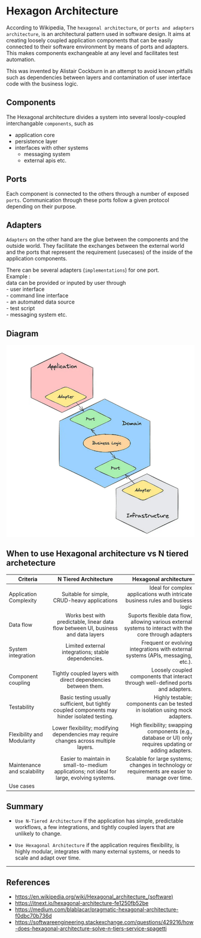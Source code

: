 # Hexagon Architecture

According to Wikipedia, The `hexagonal architecture`, or `ports and adapters architecture`, is an architectural pattern used in software design. It aims at creating loosely coupled application components that can be easily connected to their software environment by means of ports and adapters. This makes components exchangeable at any level and facilitates test automation.

This was invented by Alistair Cockburn in an attempt to avoid known pitfalls such as dependencies between layers and contamination of user interface code with the business logic.

## Components

The Hexagonal architecture divides a system into several loosly-coupled interchangable `components`, such as
- application core
- persistence layer
- interfaces with other systems
    - messaging system
    - external apis etc.

## Ports

Each component is connected to the others through a number of exposed `ports`. Communication through these ports follow a given protocol depending on their purpose.  

## Adapters

`Adapters` on the other hand are the glue between the components and the outside world. 
They facilitate the exchanges between the external world and the ports that represent the requirement (usecases) of the inside of the application components.  

There can be several adapters (`implementations`) for one port.  
Example :  
data can be provided or inputed by user through  
    - user interface  
    - command line interface  
    -  an automated data source  
    - test script  
    - messaging system etc.  

## Diagram

![alt text](image.png)

## When to use Hexagonal architecture vs N tiered archetecture

| Criteria   |      N Tiered Architecture      |  Hexagonal architecture |
|----------|:-------------:|------:|
| Application Complexity | Suitable for simple, CRUD-heavy applications | Ideal for complex applications wuth intricate business rules and busiess logic |
| Data flow | Works best with predictable, linear data flow between UI, business and data layers | Suports flexible data flow, allowing various external systems to interact with the core through adapters |
| System integration | Limited external integrations; stable dependencies. | Frequent or evolving integrations with external systems (APIs, messaging, etc.). |
| Component coupling | Tightly coupled layers with direct dependencies between them. | Loosely coupled components that interact through well-defined ports and adapters. |
| Testability | Basic testing usually sufficient, but tightly coupled components may hinder isolated testing. | Highly testable; components can be tested in isolation using mock adapters. |
| Flexibility and Modularity | Lower flexibility; modifying dependencies may require changes across multiple layers. | High flexibility; swapping components (e.g., database or UI) only requires updating or adding adapters. |
| Maintenance and scalability  | Easier to maintain in small-to-medium applications; not ideal for large, evolving systems. | Scalable for large systems; changes in technology or requirements are easier to manage over time. |
| Use cases |  |  |

## Summary

- `Use N-Tiered Architecture` if the application has simple, predictable workflows, a few integrations, and tightly coupled layers that are unlikely to change.

- `Use Hexagonal Architecture` if the application requires flexibility, is highly modular, integrates with many external systems, or needs to scale and adapt over time.

---

## References

- https://en.wikipedia.org/wiki/Hexagonal_architecture_(software)
- https://itnext.io/hexagonal-architecture-fe1250fb52be 
- https://medium.com/blablacar/pragmatic-hexagonal-architecture-f0dbc70b736d
- https://softwareengineering.stackexchange.com/questions/429216/how-does-hexagonal-architecture-solve-n-tiers-service-spagetti